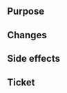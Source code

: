 <!-- Title naming convention: 

     [ticket] [target branch] Title

     - For develop use 'Feature' (e.g., [SHARE-1234] [Feature] Example PR Title)
     - For master use 'Hotfix' (e.g., [SHARE-1234] [Hotfix] Example PR Title)
     - For a release use the release tag (e.g., [SHARE-1234] [X.Y.Z] Example PR Title) -->

<!-- Before submit your Pull Request, make sure you picked
     the right branch:

     - For hotfixes, select "master" as the target branch
     - For new features, select "develop" as the target branch
     - For release feature fixes, select the relevant release branch (release/X.Y.Z) as the target branch -->

## Purpose

<!-- Describe the purpose of your changes -->

## Changes

<!-- Briefly describe or list your changes, screenshots if applicable   -->

## Side effects

<!--Any possible side effects? -->


## Ticket

<!-- Link to JIRA ticket, if applicable e.g. https://openscience.atlassian.net/browse/SHARE-1234 -->
